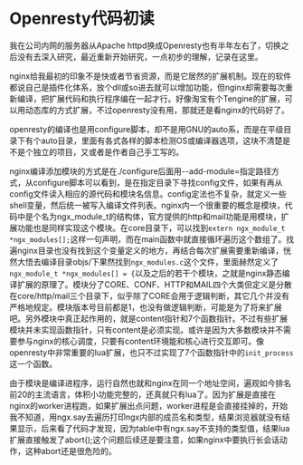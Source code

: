 Openresty代码初读
====
我在公司内网的服务器从Apache httpd换成Openresty也有半年左右了，切换之后没有去深入研究，最近重新开始研究，一点初步的理解，记录在这里。

nginx给我最初的印象不是快或者节省资源，而是它居然的扩展机制。现在的软件都说自己是插件化体系，放个dll或so进去就可以增加功能，但nginx却需要每次重新编译，把扩展代码和执行程序编在一起才行。好像淘宝有个Tengine的扩展，可以用动态库的方式扩展，不过openresty没有用，那就还是看nginx的代码好了。

openresty的编译也是用configure脚本，却不是用GNU的auto系，而是在平级目录下有个auto目录，里面有各式各样的脚本检测OS或编译器选项，这块不清楚是不是个独立的项目，又或者是作者自己手工写的。

nginx编译添加模块的方式是在./configure后面用--add-module=指定路径方式，从configure脚本可以看到，是在指定目录下寻找config文件，如果有再从config文件读入相应的源代码和模块名信息。config定法也不复杂，就定义一些shell变量，然后统一被写入编译文件列表。nginx内一个很重要的概念是模块，代码中是个名为ngx_module_t的结构体，官方提供的http和mail功能是用模块，扩展功能也是同样实现这个模块。在core目录下，可以找到`extern ngx_module_t  *ngx_modules[];`这样一句声明，而在main函数中就直接循环遍历这个数组了。找遍nginx目录也没有找到这个变量定义的地方，再结合每次扩展需要重新编译，恍然大悟去编译目录objs/下果然找到`ngx_modules.c`这个文件，里面赫然定义了`ngx_module_t *ngx_modules[] = {`以及之后的若干个模块，之就是nginx静态编译扩展的原理了。模块分了CORE、CONF、HTTP和MAIL四个大类但定义是分散在core/http/mail三个目录下，似乎除了CORE会用于逻辑判断，其它几个并没有严格地规定。模块版本号目前都是1，也没有做逻辑判断，可能是为了将来扩展吧。另外模块中真正起作用的，就是content指针和7个函数指针。不过有些扩展模块并未实现函数指针，只有content是必须实现。或许是因为大多数模块并不需要参与nginx的核心调度，只要有content环境能和核心进行交互即可。像openresty中非常重要的lua扩展，也只不过实现了7个函数指针中的`init_process`这一个函数。

由于模块是编译进程序，运行自然也就和nginx在同一个地址空间，遍观如今排名前20的主流语言，体积小功能完整的，还真就只有lua了。因为扩展是直接在nginx的worker进程跑，如果扩展出点问题，worker进程是会直接挂掉的，开始我不知道，用ngx.say去遍历打印ngx内部的成员名和类型，结果浏览器就没有结果显示，后来看了代码才发现，因为table中有ngx.say不支持的类型值，结果lua扩展直接触发了abort();这个问题后续还是要注意，如果nginx中要执行长会话动作，这种abort还是很危险的。